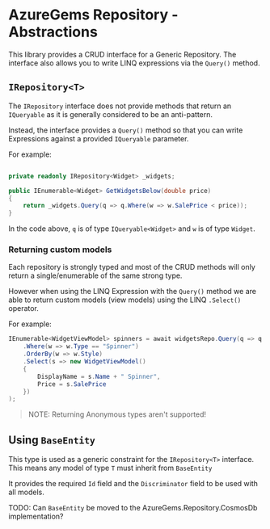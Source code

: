 # AzureGems Repository - Abstractions

This library provides a CRUD interface for a Generic Repository. The interface also allows you to write LINQ expressions via the `Query()` method.

## `IRepository<T>`

The `IRepository` interface does not provide methods that return an `IQueryable` as it is generally considered to be an anti-pattern.

Instead, the interface provides a `Query()` method so that you can write Expressions against a provided `IQueryable` parameter.

For example:

```csharp

private readonly IRepository<Widget> _widgets;

public IEnumerable<Widget> GetWidgetsBelow(double price)
{
	return _widgets.Query(q => q.Where(w => w.SalePrice < price));
}
```
In the code above, `q` is of type `IQueryable<Widget>` and `w` is of type `Widget`.

### Returning custom models

Each repository is strongly typed and most of the CRUD methods will only return a single/enumerable of the same strong type.

However when using the LINQ Expression with the `Query()` method we are able to return custom models (view models) using the LINQ `.Select()` operator.

For example: 

```csharp
IEnumerable<WidgetViewModel> spinners = await widgetsRepo.Query(q => q
	.Where(w => w.Type == "Spinner")
	.OrderBy(w => w.Style)
	.Select(s => new WidgetViewModel()
	{
		DisplayName = s.Name + " Spinner",
		Price = s.SalePrice
	})
);
```

> NOTE: Returning Anonymous types aren't supported!

## Using `BaseEntity`

This type is used as a generic constraint for the `IRepository<T>` interface. This means any model of type `T` must inherit from `BaseEntity`

It provides the required `Id` field and the `Discriminator` field to be used with all models.

TODO: Can `BaseEntity` be moved to the AzureGems.Repository.CosmosDb implementation?